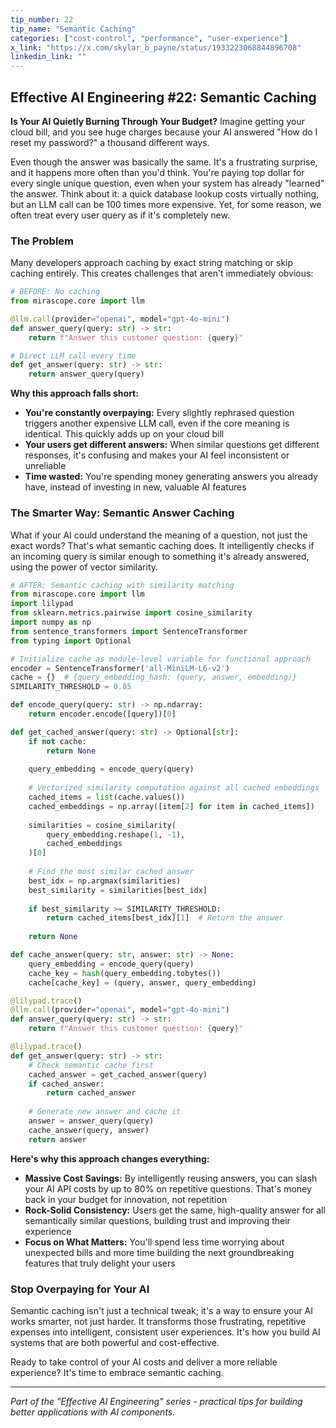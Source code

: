 ```yaml
---
tip_number: 22
tip_name: "Semantic Caching"
categories: ["cost-control", "performance", "user-experience"]
x_link: "https://x.com/skylar_b_payne/status/1933223068844896708"
linkedin_link: ""
---
```


## Effective AI Engineering #22: Semantic Caching

**Is Your AI Quietly Burning Through Your Budget?** Imagine getting your cloud bill, and you see huge charges because your AI answered "How do I reset my password?" a thousand different ways.

Even though the answer was basically the same.  It's a frustrating surprise, and it happens more often than you'd think. You're paying top dollar for every single unique question, even when your system has already "learned" the answer. Think about it: a quick database lookup costs virtually nothing, but an LLM call can be 100 times more expensive. Yet, for some reason, we often treat every user query as if it's completely new.

### The Problem

Many developers approach caching by exact string matching or skip caching entirely. This creates challenges that aren't immediately obvious:

```python
# BEFORE: No caching
from mirascope.core import llm

@llm.call(provider="openai", model="gpt-4o-mini")
def answer_query(query: str) -> str:
    return f"Answer this customer question: {query}"

# Direct LLM call every time
def get_answer(query: str) -> str:
    return answer_query(query)
```

**Why this approach falls short:**

- **You're constantly overpaying:** Every slightly rephrased question triggers another expensive LLM call, even if the core meaning is identical. This quickly adds up on your cloud bill
- **Your users get different answers:** When similar questions get different responses, it's confusing and makes your AI feel inconsistent or unreliable
- **Time wasted:** You're spending money generating answers you already have, instead of investing in new, valuable AI features

### The Smarter Way: Semantic Answer Caching

What if your AI could understand the meaning of a question, not just the exact words? That's what semantic caching does. It intelligently checks if an incoming query is similar enough to something it's already answered, using the power of vector similarity.

```python
# AFTER: Semantic caching with similarity matching
from mirascope.core import llm
import lilypad
from sklearn.metrics.pairwise import cosine_similarity
import numpy as np
from sentence_transformers import SentenceTransformer
from typing import Optional

# Initialize cache as module-level variable for functional approach
encoder = SentenceTransformer('all-MiniLM-L6-v2')
cache = {}  # {query_embedding_hash: (query, answer, embedding)}
SIMILARITY_THRESHOLD = 0.85

def encode_query(query: str) -> np.ndarray:
    return encoder.encode([query])[0]

def get_cached_answer(query: str) -> Optional[str]:
    if not cache:
        return None
        
    query_embedding = encode_query(query)
    
    # Vectorized similarity computation against all cached embeddings
    cached_items = list(cache.values())
    cached_embeddings = np.array([item[2] for item in cached_items])
    
    similarities = cosine_similarity(
        query_embedding.reshape(1, -1),
        cached_embeddings
    )[0]
    
    # Find the most similar cached answer
    best_idx = np.argmax(similarities)
    best_similarity = similarities[best_idx]
    
    if best_similarity >= SIMILARITY_THRESHOLD:
        return cached_items[best_idx][1]  # Return the answer
    
    return None

def cache_answer(query: str, answer: str) -> None:
    query_embedding = encode_query(query)
    cache_key = hash(query_embedding.tobytes())
    cache[cache_key] = (query, answer, query_embedding)

@lilypad.trace()
@llm.call(provider="openai", model="gpt-4o-mini")
def answer_query(query: str) -> str:
    return f"Answer this customer question: {query}"

@lilypad.trace()
def get_answer(query: str) -> str:
    # Check semantic cache first
    cached_answer = get_cached_answer(query)
    if cached_answer:
        return cached_answer
    
    # Generate new answer and cache it
    answer = answer_query(query)
    cache_answer(query, answer)
    return answer
```

**Here's why this approach changes everything:**

- **Massive Cost Savings:** By intelligently reusing answers, you can slash your AI API costs by up to 80% on repetitive questions.  That's money back in your budget for innovation, not repetition
- **Rock-Solid Consistency:** Users get the same, high-quality answer for all semantically similar questions, building trust and improving their experience
- **Focus on What Matters:** You'll spend less time worrying about unexpected bills and more time building the next groundbreaking features that truly delight your users

### Stop Overpaying for Your AI

Semantic caching isn't just a technical tweak; it's a way to ensure your AI works smarter, not just harder. It transforms those frustrating, repetitive expenses into intelligent, consistent user experiences. It's how you build AI systems that are both powerful and cost-effective.

Ready to take control of your AI costs and deliver a more reliable experience? It's time to embrace semantic caching.

---
*Part of the "Effective AI Engineering" series - practical tips for building better applications with AI components.*